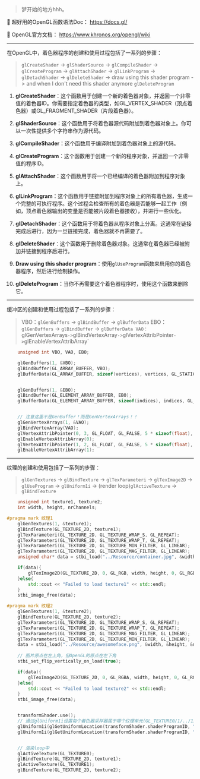 
> 梦开始的地方hhh。

🔗 超好用的OpenGL函数语法Doc： https://docs.gl/

🔗 OpenGL官方文档： https://www.khronos.org/opengl/wiki

---

在OpenGL中，着色器程序的创建和使用过程包括了一系列的步骤：

> `glCreateShader` -> `glShaderSource` -> `glCompileShader` -> `glCreateProgram` -> `glAttachShader` -> `glLinkProgram` -> `glDetachShader` -> `glDeleteShader` -> draw using this shader program -> and when I don't need this shader anymore `glDeleteProgram`

1. **glCreateShader**：这个函数用于创建一个新的着色器对象，并返回一个非零值的着色器ID。你需要指定着色器的类型，如GL_VERTEX_SHADER（顶点着色器）或GL_FRAGMENT_SHADER（片段着色器）。

2. **glShaderSource**：这个函数用于将着色器源代码附加到着色器对象上。你可以一次性提供多个字符串作为源代码。

3. **glCompileShader**：这个函数用于编译附加到着色器对象上的源代码。

4. **glCreateProgram**：这个函数用于创建一个新的程序对象，并返回一个非零值的程序ID。

5. **glAttachShader**：这个函数用于将一个已经编译的着色器附加到程序对象上。

6. **glLinkProgram**：这个函数用于链接附加到程序对象上的所有着色器，生成一个完整的可执行程序。这个过程会检查所有的着色器是否能够一起工作（例如，顶点着色器输出的变量是否能被片段着色器接收），并进行一些优化。

7. **glDetachShader**：这个函数用于将着色器从程序对象上分离。这通常在链接完成后进行，因为一旦链接完成，着色器就不再需要了。

8. **glDeleteShader**：这个函数用于删除着色器对象。这通常在着色器已经被附加并链接到程序后进行。

9. **Draw using this shader program**：使用`glUseProgram`函数来启用你的着色器程序，然后进行绘制操作。

10. **glDeleteProgram**：当你不再需要这个着色器程序时，使用这个函数来删除它。

---

缓冲区的创建和使用过程包括了一系列的步骤：

> VBO：`glGenBuffers` -> `glBindBuffer` -> `glBufferData`
> EBO：`glGenBuffers` -> `glBindBuffer` -> `glBufferData
> VAO：`glGenVertexArrays` -> `glBindVertexArray` -> `glVertexAttribPointer` -> `glEnableVertexAttribArray`

``` C++
    unsigned int VBO, VAO, EBO;

    glGenBuffers(1, &VBO);
    glBindBuffer(GL_ARRAY_BUFFER, VBO);
    glBufferData(GL_ARRAY_BUFFER, sizeof(vertices), vertices, GL_STATIC_DRAW);


    glGenBuffers(1, &EBO);
    glBindBuffer(GL_ELEMENT_ARRAY_BUFFER, EBO);
    glBufferData(GL_ELEMENT_ARRAY_BUFFER, sizeof(indices), indices, GL_STATIC_DRAW);


    // 注意这里不是GenBuffer！而是GenVertexArrays！！
    glGenVertexArrays(1, &VAO);
    glBindVertexArray(VAO);
    glVertexAttribPointer(0, 3, GL_FLOAT, GL_FALSE, 5 * sizeof(float), (void*)0);
    glEnableVertexAttribArray(0);
    glVertexAttribPointer(1, 2, GL_FLOAT, GL_FALSE, 5 * sizeof(float), (void*)(3 * sizeof(float)));
    glEnableVertexAttribArray(1);
```

---

纹理的创建和使用包括了一系列的步骤：

> `glGenTextures` -> `glBindTexture` -> `glTexParameteri` -> `glTexImage2D` -> `glUseProgram` -> `glUniform1i` -> (render loop)`glActiveTexture` -> `glBindTexture`

``` C++
    unsigned int texture1, texture2;
    int width, height, nrChannels;

#pragma mark 纹理1
    glGenTextures(1, &texture1);
    glBindTexture(GL_TEXTURE_2D, texture1);
    glTexParameteri(GL_TEXTURE_2D, GL_TEXTURE_WRAP_S, GL_REPEAT);
    glTexParameteri(GL_TEXTURE_2D, GL_TEXTURE_WRAP_T, GL_REPEAT);
    glTexParameteri(GL_TEXTURE_2D, GL_TEXTURE_MIN_FILTER, GL_LINEAR);
    glTexParameteri(GL_TEXTURE_2D, GL_TEXTURE_MAG_FILTER, GL_LINEAR);
    unsigned char* data = stbi_load("../Resource/container.jpg", &width, &height, &nrChannels, 0);

    if(data){
        glTexImage2D(GL_TEXTURE_2D, 0, GL_RGB, width, height, 0, GL_RGB, GL_UNSIGNED_BYTE, data);
    }else{
        std::cout << "Failed to load texture1" << std::endl;
    }
    stbi_image_free(data);

#pragma mark 纹理2
    glGenTextures(1, &texture2);
    glBindTexture(GL_TEXTURE_2D, texture2);
    glTexParameteri(GL_TEXTURE_2D, GL_TEXTURE_WRAP_S, GL_REPEAT);
    glTexParameteri(GL_TEXTURE_2D, GL_TEXTURE_WRAP_T, GL_REPEAT);
    glTexParameteri(GL_TEXTURE_2D, GL_TEXTURE_MAG_FILTER, GL_LINEAR);
    glTexParameteri(GL_TEXTURE_2D, GL_TEXTURE_MIN_FILTER, GL_LINEAR);
    data = stbi_load("../Resource/awesomeface.png", &width, &height, &nrChannels, 0);
    
    // 图片原点在左上角，但OpenGL的原点在左下角
    stbi_set_flip_vertically_on_load(true);

    if(data){
        glTexImage2D(GL_TEXTURE_2D, 0, GL_RGBA, width, height, 0, GL_RGBA, GL_UNSIGNED_BYTE, data);
    }else{
        std::cout << "Failed to load texture2" << std::endl;
    }
    stbi_image_free(data);


    transformShader.use();
    // 通过glUniform1i设置每个着色器采样器属于哪个纹理单元(GL_TEXTURE0/1/../15)
    glUniform1i(glGetUniformLocation(transformShader.shaderProgramID, "texture1"), 0);
    glUniform1i(glGetUniformLocation(transformShader.shaderProgramID, "texture2"), 1);


    // 渲染loop中
    glActiveTexture(GL_TEXTURE0);
    glBindTexture(GL_TEXTURE_2D, texture1);
    glActiveTexture(GL_TEXTURE1);
    glBindTexture(GL_TEXTURE_2D, texture2);
```